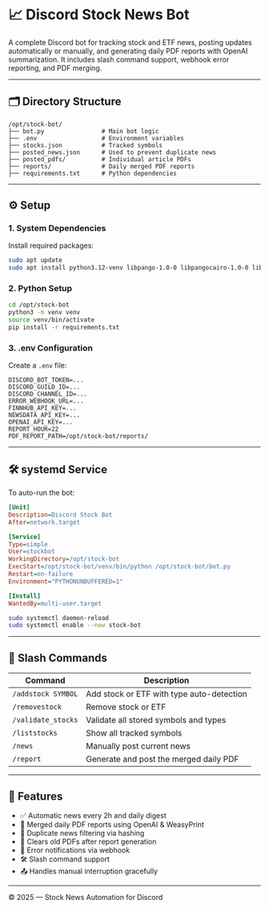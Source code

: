 # 📈 Discord Stock News Bot

A complete Discord bot for tracking stock and ETF news, posting updates automatically or manually, and generating daily PDF reports with OpenAI summarization. It includes slash command support, webhook error reporting, and PDF merging.

---

## 🗂 Directory Structure

```
/opt/stock-bot/
├── bot.py                # Main bot logic
├── .env                  # Environment variables
├── stocks.json           # Tracked symbols
├── posted_news.json      # Used to prevent duplicate news
├── posted_pdfs/          # Individual article PDFs
├── reports/              # Daily merged PDF reports
├── requirements.txt      # Python dependencies
```

---

## ⚙️ Setup

### 1. System Dependencies

Install required packages:

```bash
sudo apt update
sudo apt install python3.12-venv libpango-1.0-0 libpangocairo-1.0-0 libcairo2 libgdk-pixbuf2.0-0 libxml2 libxslt1.1 libjpeg-dev libpng-dev build-essential
```

### 2. Python Setup

```bash
cd /opt/stock-bot
python3 -m venv venv
source venv/bin/activate
pip install -r requirements.txt
```

### 3. .env Configuration

Create a `.env` file:

```env
DISCORD_BOT_TOKEN=...
DISCORD_GUILD_ID=...
DISCORD_CHANNEL_ID=...
ERROR_WEBHOOK_URL=...
FINNHUB_API_KEY=...
NEWSDATA_API_KEY=...
OPENAI_API_KEY=...
REPORT_HOUR=22
PDF_REPORT_PATH=/opt/stock-bot/reports/
```

---

## 🛠 systemd Service

To auto-run the bot:

```ini
[Unit]
Description=Discord Stock Bot
After=network.target

[Service]
Type=simple
User=stockbot
WorkingDirectory=/opt/stock-bot
ExecStart=/opt/stock-bot/venv/bin/python /opt/stock-bot/bot.py
Restart=on-failure
Environment="PYTHONUNBUFFERED=1"

[Install]
WantedBy=multi-user.target
```

```bash
sudo systemctl daemon-reload
sudo systemctl enable --now stock-bot
```

---

## 💬 Slash Commands

| Command            | Description                                 |
|--------------------|---------------------------------------------|
| `/addstock SYMBOL` | Add stock or ETF with type auto-detection   |
| `/removestock`     | Remove stock or ETF                         |
| `/validate_stocks` | Validate all stored symbols and types       |
| `/liststocks`      | Show all tracked symbols                    |
| `/news`            | Manually post current news                  |
| `/report`          | Generate and post the merged daily PDF      |

---

## 🧠 Features

- ✅ Automatic news every 2h and daily digest
- 📄 Merged daily PDF reports using OpenAI & WeasyPrint
- 📌 Duplicate news filtering via hashing
- 🧹 Clears old PDFs after report generation
- 🔔 Error notifications via webhook
- 🛠 Slash command support
- 📤 Handles manual interruption gracefully

---

© 2025 — Stock News Automation for Discord
